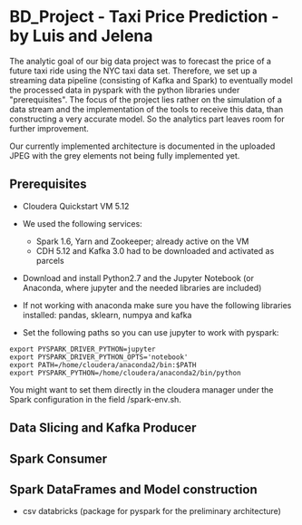 # BD_Project - Taxi Price Prediction - by Luis and Jelena
The analytic goal of our big data project was to forecast the price of a future taxi ride using the NYC taxi data set. Therefore, we  set up a streaming data pipeline (consisting of Kafka and Spark) to eventually model the processed data in pyspark with the python libraries under "prerequisites". The focus of the project lies rather on the simulation of a data stream and the implementation of the tools to receive this data, than constructing a very accurate model. So the analytics part leaves room for further improvement.

Our currently implemented architecture is documented in the uploaded JPEG with the grey elements not being fully implemented yet.

## Prerequisites
- Cloudera Quickstart VM 5.12
- We used the following services: 
  - Spark 1.6, Yarn and Zookeeper; already active on the VM 
  - CDH 5.12 and Kafka 3.0 had to be downloaded and activated as parcels
- Download and install Python2.7 and the Jupyter Notebook (or Anaconda, where jupyter and the needed libraries are included)
- If not working with anaconda make sure you have the following libraries installed: pandas, sklearn, numpya and kafka

- Set the following paths so you can use jupyter to work with pyspark:

```
export PYSPARK_DRIVER_PYTHON=jupyter
export PYSPARK_DRIVER_PYTHON_OPTS='notebook'
export PATH=/home/cloudera/anaconda2/bin:$PATH
export PYSPARK_PYTHON=/home/cloudera/anaconda2/bin/python
```
You might want to set them directly in the cloudera manager under the Spark configuration in the field /spark-env.sh.

## Data Slicing and Kafka Producer

## Spark Consumer

## Spark DataFrames and Model construction
 
 - csv databricks (package for pyspark for the preliminary architecture)

